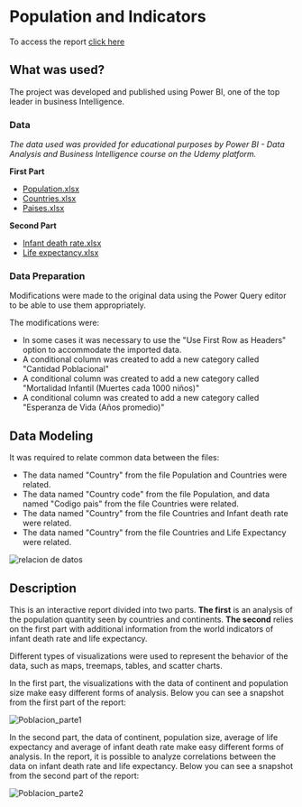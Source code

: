 # Population and Indicators 

To access the report [click here](https://app.powerbi.com/view?r=eyJrIjoiZWNkN2NkNjctZmU0ZC00YWEzLWI5NGYtZjkxMzJkMWZhZGVjIiwidCI6ImJhYjBiNjc5LWJkNWYtNGZlOC1iNTE2LWM2YjhiMzE3Yzc4MiIsImMiOjR9)

## What was used? 

The project was developed and published using Power BI, one of the top leader in business Intelligence.

### Data

_The data used was provided for educational purposes by Power BI - Data Analysis and Business Intelligence course on the Udemy platform._

**First Part**
- [Population.xlsx](https://github.com/dhugueth/Poblacion-e-Indicadores/files/7532797/Population.xlsx)
- [Countries.xlsx](https://github.com/dhugueth/Poblacion-e-Indicadores/files/7532795/Countries.xlsx)
- [Paises.xlsx](https://github.com/dhugueth/Poblacion-e-Indicadores/files/7532796/Paises.xlsx)

**Second Part**
- [Infant death rate.xlsx](https://github.com/dhugueth/Poblacion-e-Indicadores/files/7532798/Infant%2Bdeath%2Brate.xlsx)
- [Life expectancy.xlsx](https://github.com/dhugueth/Poblacion-e-Indicadores/files/7532799/Life%2Bexpectancy.xlsx)


### Data Preparation

Modifications were made to the original data using the Power Query editor to be able to use them appropriately. 

The modifications were: 

- In some cases it was necessary to use the "Use First Row as Headers" option to accommodate the imported data.
- A conditional column was created to add a new category called "Cantidad Poblacional" 
- A conditional column was created to add a new category called "Mortalidad Infantil (Muertes cada 1000 niños)"
- A conditional column was created to add a new category called "Esperanza de Vida (Años promedio)"

## Data Modeling

It was required to relate common data between the files:

- The data named "Country" from the file Population and Countries were related. 
- The data named "Country code" from the file Population, and data named "Codigo pais" from the file Countries were related.
- The data named "Country" from the file Countries and Infant death rate were related.
- The data named "Country" from the file Countries and Life Expectancy were related.

![relacion de datos](https://user-images.githubusercontent.com/93662295/141716274-a53ea1b4-eb37-432b-9bae-6981036d5769.png)

## Description

This is an interactive report divided into two parts. **The first** is an analysis of the population quantity seen by countries and continents. **The second** relies on the first part with additional information from the world indicators of infant death rate and life expectancy.

Different types of visualizations were used to represent the behavior of the data, such as maps, treemaps, tables, and scatter charts.

In the first part, the visualizations with the data of continent and population size make easy different forms of analysis. Below you can see a snapshot from the first part of the report:

![Poblacion_parte1](https://user-images.githubusercontent.com/93662295/141862170-76783c22-2bec-4195-8160-ccc8b5a30cb1.png)

In the second part, the data of continent, population size, average of life expectancy and average of infant death rate make easy different forms of analysis. In the report, it is possible to analyze correlations between the data on infant death rate and life expectancy. Below you can see a snapshot from the second part of the report:

![Poblacion_parte2](https://user-images.githubusercontent.com/93662295/141862840-fb0084d7-a825-4881-85b9-2f4a6d8982ff.png)



